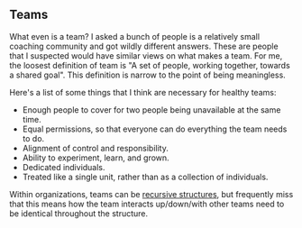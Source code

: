 ## Teams

What even is a team?
I asked a bunch of people is a relatively small coaching community and got wildly different answers. 
These are people that I suspected would have similar views on what makes a team.
For me, the loosest definition of team is "A set of people, working together, towards a shared goal".
This definition is narrow to the point of being meaningless.

Here's a list of some things that I think are necessary for healthy teams:
- Enough people to cover for two people being unavailable at the same time.
- Equal permissions, so that everyone can do everything the team needs to do.
- Alignment of control and responsibility. 
- Ability to experiment, learn, and grown.
- Dedicated individuals.
- Treated like a single unit, rather than as a collection of individuals.

Within organizations, teams can be [recursive structures](./recursive-structures.md), but frequently miss that this means how the team interacts up/down/with other teams need to be identical throughout the structure.

